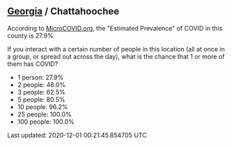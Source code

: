 
## [Georgia](/united-states/georgia) / Chattahoochee

According to [MicroCOVID.org](http://microcovid.org),
the "Estimated Prevalence" of COVID in this county is 27.9%

If you interact with a certain number of people in this location
(all at once in a group, or spread out across the day), what is the chance that
1 or more of them has COVID?

- 1 person: 27.9%
- 2 people: 48.0%
- 3 people: 62.5%
- 5 people: 80.5%
- 10 people: 96.2%
- 25 people: 100.0%
- 100 people: 100.0%

Last updated: 2020-12-01 00:21:45.854705 UTC
